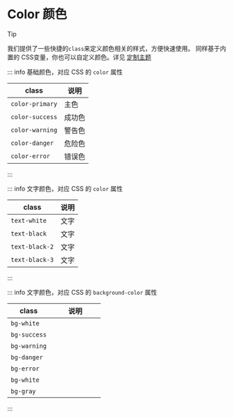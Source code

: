 # Color 颜色

<style lang="scss" scoped>
.demo-box {
  width: 100px;
  height: 20px;
}
</style>

> [!TIP]
> 我们提供了一些快捷的`class`来定义颜色相关的样式，方便快速使用。
> 同样基于内置的 CSS变量，你也可以自定义颜色。详见 [定制主题](/guide/theme.html)

::: info 基础颜色，对应 CSS 的 `color` 属性

| class | 说明 |
| --- | --- |
| `color-primary` | <div class="color-primary">主色</div> |
| `color-success` | <div class="color-success">成功色</div> |
| `color-warning` | <div class="color-warning">警告色</div> |
| `color-danger` | <div class="color-danger">危险色</div> |
| `color-error` | <div class="color-error">错误色</div> |

:::

::: info 文字颜色，对应 CSS 的 `color` 属性

| class | 说明 |
| --- | --- |
| `text-white` | <div class="text-white">文字</div> |
| `text-black` | <div class="text-black">文字</div> |
| `text-black-2` | <div class="text-black-2">文字</div> |
| `text-black-3` | <div class="text-black-3">文字</div> |

:::

::: info 文字颜色，对应 CSS 的 `background-color` 属性

| class | 说明 |
| --- | --- |
| `bg-white` | <div class="demo-box bg-primary"></div> |
| `bg-success` | <div class="demo-box bg-success"></div> |
| `bg-warning` | <div class="demo-box bg-warning"></div> |
| `bg-danger` | <div class="demo-box bg-danger"></div> |
| `bg-error` | <div class="demo-box bg-error"></div> |
| `bg-white` | <div class="demo-box bg-white"></div> |
| `bg-gray` | <div class="demo-box bg-gray"></div> |

:::